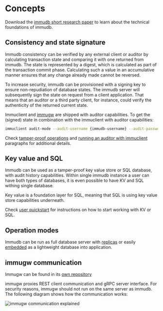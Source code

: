 # Concepts

Download the [immudb short research paper](https://codenotary.s3.amazonaws.com/Research-Paper-immudb-CodeNotary_v3.0.pdf) to learn about the technical foundations of immudb.

<WrappedSection>

## Consistency and state signature

Immudb consistency can be verified by any external client or auditor by calculating transaction state and comparing it with one returned from immudb. The state is represented by a digest, which is calculated as part of the transaction commit phase. Calculating such a value in an accumulative manner ensures that any change already made cannot be reversed.

To increase security, immudb can be provisioned with a signing key to ensure non-repudiation of database states. The immudb server will subsequently sign the state on request from a client application.
That means that an auditor or a third party client, for instance, could verify the authenticity of the returned current state.

Immuclient and [immugw](https://github.com/codenotary/immugw) are shipped with auditor capabilities.
To get the (signed) state in combination with the immuclient with auditor capabilities:
```bash
immuclient audit-mode --audit-username {immudb-username} --audit-password {immudb-pw} --server-signing-pub-key {state-public-key}
```

Check [tamper-proof operations](develop/operations.htm) and [running an auditor with immuclient](develop/auditor.html) paragraphs for additional details.

</WrappedSection>

<WrappedSection>

## Key value and SQL

Immudb can be used as a tamper-proof key value store or SQL database, with audit history capabilities. Within single immudb instance a user can have both types of databases, it is even possible to have KV and SQL withing single database.

Key value is a foundation layer for SQL, meaning that SQL is using key value store capabilities underneath. 

Check [user quickstart](quickstart.html) for instructions on how to start working with KV or SQL. 

</WrappedSection>

<WrappedSection>

## Operation modes

Immudb can be run as full database server with [replicas](operations/replication.html) or easily [embedded](develop/embedding.html) as a lightweight database into application.

</WrappedSection>

<WrappedSection>

## immugw communication
Immugw can be found in its [own repository](https://github.com/codenotary/immugw)

immugw proxies REST client communication and gRPC server interface. For security reasons, immugw should not run on the same server as immudb. The following diagram shows how the communication works:

![immugw communication explained](/diagram-immugw.svg)

</WrappedSection>

